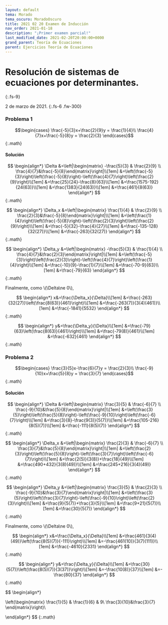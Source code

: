 ```yaml
---
layout: default
tema: Morado
tema_oscuro: MoradoOscuro
title: 2021 02 20 Examen de Inducción
nav_order: 2021-01-18
description: "¡Primer examen parcial!"
last_modified_date: 2021-02-20T20:00:00+0000
grand_parent: Teoría de Ecuaciones
parent: Ejercicios Teoría de Ecuaciones
---
```


# Resolución de sistemas de ecuaciones por&nbsp;<span class="deg-sitio deg-sitio-texto">determinantes.</span>
{:.fs-9}

2 de marzo de 2021.
{:.fs-6 .fw-300}

### Problema&nbsp;<span class="deg-sitio deg-sitio-texto">1</span>

$$\begin{cases}
\frac{-5}{3}x+\frac{2}{9}y = \frac{1}{4}\\
\frac{4}{7}x+\frac{-5}{8}y = \frac{2}{3}
\end{cases}$$
{:.math}

#### Solución

$$
\begin{align*}
\Delta
&=\left|\begin{matrix} -\frac{5}{3} & \frac{2}{9} \\ \frac{4}{7}&\frac{-5}{8}\end{matrix}\right|\\[1em]
&=\left(\frac{-5}{3}\right)\left(\frac{-5}{8}\right)-\left(\frac{4}{7}\right)\left(\frac{2}{9}\right)\\[1em]
&=\frac{25}{24}-\frac{8}{63}\\[1em]
&=\frac{1575-192}{24(63)}\\[1em]
&=\frac{1383}{24(63)}\\[1em]
&=\frac{461}{8(63)}
\end{align*}
$$
{:.math}

$$
\begin{align*}
\Delta_x
&=\left|\begin{matrix} \frac{1}{4} & \frac{2}{9} \\ \frac{2}{3}&\frac{-5}{8}\end{matrix}\right|\\[1em]
&=\left(\frac{1}{4}\right)\left(\frac{-5}{8}\right)-\left(\frac{2}{3}\right)\left(\frac{2}{9}\right)\\[1em]
&=\frac{-5}{32}-\frac{4}{27}\\[1em]
&=\frac{-135-128}{32(27)}\\[1em]
&=\frac{-263}{32(27)}
\end{align*}
$$
{:.math}

$$
\begin{align*}
\Delta_y
&=\left|\begin{matrix} -\frac{5}{3} & \frac{1}{4} \\ \frac{4}{7}&\frac{2}{3}\end{matrix}\right|\\[1em]
&=\left(\frac{-5}{3}\right)\left(\frac{2}{3}\right)-\left(\frac{4}{7}\right)\left(\frac{1}{4}\right)\\[1em]
&=\frac{-10}{9}-\frac{1}{7}\\[1em]
&=\frac{-70-9}{63}\\[1em]
&=\frac{-79}{63}
\end{align*}
$$
{:.math}

Finalmente, como \\(\Delta\ne 0\\),

$$
\begin{align*}
x&=\frac{\Delta_x}{\Delta}\\[1em]
&=\frac{-263}{32(27)}\left(\frac{8(63)}{461}\right)\\[1em]
&=\frac{-263(7)}{3(4)(461)}\\[1em]
&=\frac{-1841}{5532}
\end{align*}
$$
{:.math}

$$
\begin{align*}
y&=\frac{\Delta_y}{\Delta}\\[1em]
&=\frac{-79}{63}\left(\frac{8(63)}{461}\right)\\[1em]
&=\frac{-79(8)}{461}\\[1em]
&=\frac{-632}{461}
\end{align*}
$$
{:.math}

### Problema&nbsp;<span class="deg-sitio deg-sitio-texto">2</span>

$$\begin{cases}
\frac{3}{5}x-\frac{6}{7}y = \frac{2}{3}\\
\frac{-9}{10}x+\frac{5}{8}y = \frac{3}{7}
\end{cases}$$
{:.math}

#### Solución

$$
\begin{align*}
\Delta
&=\left|\begin{matrix} \frac{3}{5} & \frac{-6}{7} \\ \frac{-9}{10}&\frac{5}{8}\end{matrix}\right|\\[1em]
&=\left(\frac{3}{5}\right)\left(\frac{5}{8}\right)-\left(\frac{-9}{10}\right)\left(\frac{-6}{7}\right)\\[1em]
&=\frac{3}{8}-\frac{9(3)}{5(7)}\\[1em]
&=\frac{105-216}{8(5)(7)}\\[1em]
&=\frac{-111}{8(5)(7)}
\end{align*}
$$
{:.math}

$$
\begin{align*}
\Delta_x
&=\left|\begin{matrix} \frac{2}{3} & \frac{-6}{7} \\ \frac{3}{7}&\frac{5}{8}\end{matrix}\right|\\[1em]
&=\left(\frac{2}{3}\right)\left(\frac{5}{8}\right)-\left(\frac{3}{7}\right)\left(\frac{-6}{7}\right)\\[1em]
&=\frac{2(5)}{3(8)}+\frac{18}{49}\\[1em]
&=\frac{490+432}{3(8)(49)}\\[1em]
&=\frac{245+216}{3(4)(49)}
\end{align*}
$$
{:.math}

$$
\begin{align*}
\Delta_y
&=\left|\begin{matrix} \frac{3}{5} & \frac{2}{3} \\ \frac{-9}{10}&\frac{3}{7}\end{matrix}\right|\\[1em]
&=\left(\frac{3}{5}\right)\left(\frac{3}{7}\right)-\left(\frac{-9}{10}\right)\left(\frac{2}{3}\right)\\[1em]
&=\frac{9}{5(7)}+\frac{3}{5}\\[1em]
&=\frac{9+21}{5(7)}\\[1em]
&=\frac{30}{5(7)}
\end{align*}
$$
{:.math}

Finalmente, como \\(\Delta\ne 0\\),

$$
\begin{align*}
x&=\frac{\Delta_x}{\Delta}\\[1em]
&=\frac{461}{3(4)(49)}\left(\frac{8(5)(7)}{-111}\right)\\[1em]
&=-\frac{461(10)}{3(7)(111)}\\[1em]
&=\frac{-4610}{2331}
\end{align*}
$$
{:.math}

$$
\begin{align*}
y&=\frac{\Delta_y}{\Delta}\\[1em]
&=\frac{30}{5(7)}\left(\frac{8(5)(7)}{3(37)}\right)\\[1em]
&=-\frac{10(8)}{37}\\[1em]
&=-\frac{80}{37}
\end{align*}
$$
{:.math}

$$
\begin{align*}

\left(\begin{matrix} 
\frac{1}{5} & \frac{1}{6} & 9\\ 
\frac{3}{10}&\frac{3}{7}
\end{matrix}\right)\\

\end{align*}
$$
{:.math}

